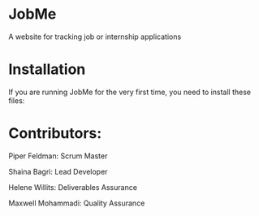 # JobMe
A website for tracking job or internship applications

# Installation

If you are running JobMe for the very first time, you need to install these files:






# Contributors:

Piper Feldman: Scrum Master

Shaina Bagri: Lead Developer

Helene Willits: Deliverables Assurance

Maxwell Mohammadi: Quality Assurance
